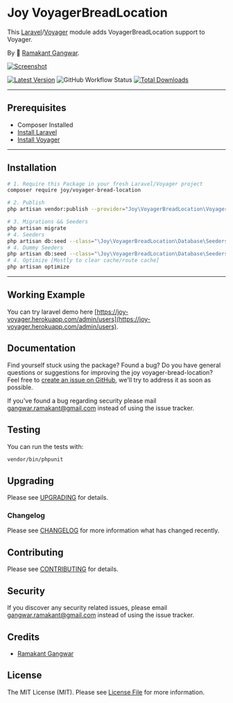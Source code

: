 # Joy VoyagerBreadLocation

This [Laravel](https://laravel.com/)/[Voyager](https://voyager.devdojo.com/) module adds VoyagerBreadLocation support to Voyager.

By 🐼 [Ramakant Gangwar](https://github.com/rxcod9).

[![Screenshot](https://raw.githubusercontent.com/rxcod9/joy-voyager-bread-location/main/cover.jpg)](https://joy-voyager.herokuapp.com/)

[![Latest Version](https://img.shields.io/github/v/release/rxcod9/joy-voyager-bread-location?style=flat-square)](https://github.com/rxcod9/joy-voyager-bread-location/releases)
![GitHub Workflow Status](https://img.shields.io/github/workflow/status/rxcod9/joy-voyager-bread-location/run-tests?label=tests)
[![Total Downloads](https://img.shields.io/packagist/dt/joy/voyager-bread-location.svg?style=flat-square)](https://packagist.org/packages/joy/voyager-bread-location)

---

## Prerequisites

*   Composer Installed
*   [Install Laravel](https://laravel.com/docs/installation)
*   [Install Voyager](https://github.com/the-control-group/voyager)

---

## Installation

```bash
# 1. Require this Package in your fresh Laravel/Voyager project
composer require joy/voyager-bread-location

# 2. Publish
php artisan vendor:publish --provider="Joy\VoyagerBreadLocation\VoyagerBreadLocationServiceProvider" --force

# 3. Migrations && Seeders
php artisan migrate
# 4. Seeders
php artisan db:seed --class="\Joy\VoyagerBreadLocation\Database\Seeders\VoyagerDatabaseSeeder" --force
# 4. Dummy Seeders
php artisan db:seed --class="\Joy\VoyagerBreadLocation\Database\Seeders\VoyagerDummyDatabaseSeeder" --force
# 4. Optimize [Mostly to clear cache/route cache]
php artisan optimize
```

---


## Working Example

You can try laravel demo here [https://joy-voyager.herokuapp.com/admin/users](https://joy-voyager.herokuapp.com/admin/users).

## Documentation

Find yourself stuck using the package? Found a bug? Do you have general questions or suggestions for improving the joy voyager-bread-location? Feel free to [create an issue on GitHub](https://github.com/rxcod9/joy-voyager-bread-location/issues), we'll try to address it as soon as possible.

If you've found a bug regarding security please mail [gangwar.ramakant@gmail.com](mailto:gangwar.ramakant@gmail.com) instead of using the issue tracker.

## Testing

You can run the tests with:

```bash
vendor/bin/phpunit
```

## Upgrading

Please see [UPGRADING](UPGRADING.md) for details.

### Changelog

Please see [CHANGELOG](CHANGELOG.md) for more information what has changed recently.

## Contributing

Please see [CONTRIBUTING](CONTRIBUTING.md) for details.

## Security

If you discover any security related issues, please email [gangwar.ramakant@gmail.com](mailto:gangwar.ramakant@gmail.com) instead of using the issue tracker.

## Credits

- [Ramakant Gangwar](https://github.com/rxcod9)

## License

The MIT License (MIT). Please see [License File](LICENSE.md) for more information.
